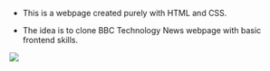 - This is a webpage created purely with HTML and CSS.<br> 

- The idea is to clone BBC Technology News webpage with basic frontend skills. <br> 

<img src="https://raw.githubusercontent.com/sapphireinruby/Clone-BBC-News-/master/image/clone%20BBC%20News.png"
     style="float: left; margin-right: 10px;" />
